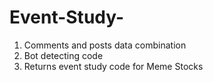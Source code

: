 # Event-Study-
1. Comments and posts data combination
2. Bot detecting code
3. Returns event study code for Meme Stocks
